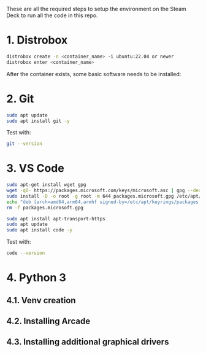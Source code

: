 These are all the required steps to setup the environment on the Steam Deck to run all the code in this repo.

# 1. Distrobox

``` bash
distrobox create -n <container_name> -i ubuntu:22.04 or newer
distrobox enter <container_name>
```

After the container exists, some basic software needs to be installed:

# 2. Git

``` bash
sudo apt update
sudo apt install git -y
```

Test with:

``` bash
git --version
```

# 3. VS Code

``` bash
sudo apt-get install wget gpg
wget -qO- https://packages.microsoft.com/keys/microsoft.asc | gpg --dearmor > packages.microsoft.gpg
sudo install -D -o root -g root -m 644 packages.microsoft.gpg /etc/apt/keyrings/packages.microsoft.gpg
echo "deb [arch=amd64,arm64,armhf signed-by=/etc/apt/keyrings/packages.microsoft.gpg] https://packages.microsoft.com/repos/code stable main" |sudo tee /etc/apt/sources.list.d/vscode.list > /dev/null
rm -f packages.microsoft.gpg

sudo apt install apt-transport-https
sudo apt update
sudo apt install code -y
```

Test with:

``` bash
code --version
```

# 4. Python 3



## 4.1. Venv creation



## 4.2. Installing Arcade



## 4.3. Installing additional graphical drivers



